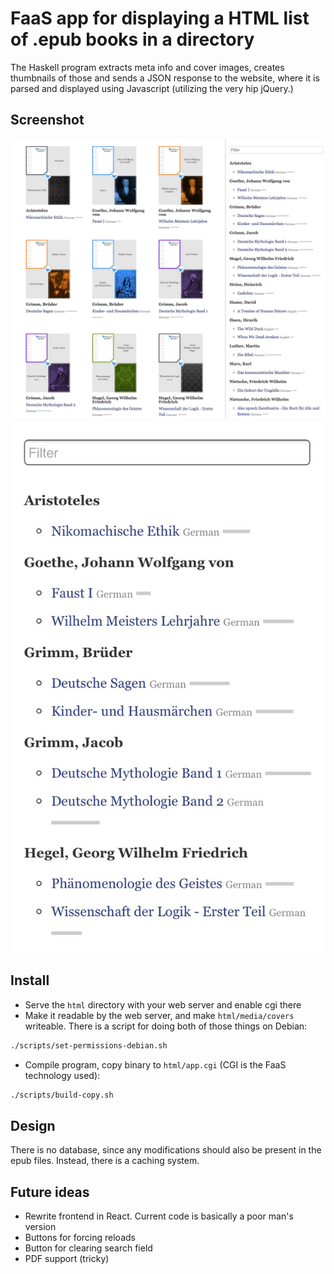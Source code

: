 # FaaS app for displaying a HTML list of .epub books in a directory

The Haskell program extracts meta info and cover images, creates thumbnails of those and sends a JSON response to the website, where it is parsed and displayed using Javascript (utilizing the very hip jQuery.)

## Screenshot

![Desktop screenshot](screenshots/screenshot-1.png?raw=true "Desktop view")
![Mobile screenshot](screenshots/screenshot-2.jpg?raw=true "Mobile view")

## Install

  * Serve the `html` directory with your web server and enable cgi there
  * Make it readable by the web server, and make `html/media/covers`
    writeable. There is a script for doing both of those things on Debian:

```sh
./scripts/set-permissions-debian.sh
```

  * Compile program, copy binary to `html/app.cgi` (CGI is the FaaS technology used):

```sh
./scripts/build-copy.sh
```

## Design

There is no database, since any modifications should also be present in
the epub files. Instead, there is a caching system.

## Future ideas

  * Rewrite frontend in React. Current code is basically a poor man's
    version
  * Buttons for forcing reloads
  * Button for clearing search field
  * PDF support (tricky)
